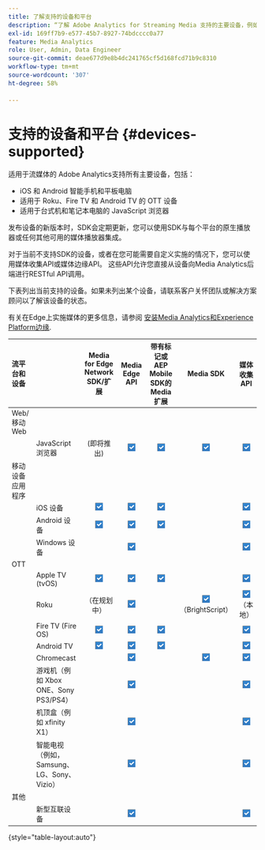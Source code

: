 ```yaml
---
title: 了解支持的设备和平台
description: “了解 Adobe Analytics for Streaming Media 支持的主要设备，例如 iOS、Android、OTT 设备和 JavaScript 浏览器。”
exl-id: 169ff7b9-e577-45b7-8927-74bdcccc0a77
feature: Media Analytics
role: User, Admin, Data Engineer
source-git-commit: deae677d9e8b4dc241765cf5d168fcd71b9c8310
workflow-type: tm+mt
source-wordcount: '307'
ht-degree: 58%

---
```


# 支持的设备和平台 {#devices-supported}

适用于流媒体的 Adobe Analytics支持所有主要设备，包括：

* iOS 和 Android 智能手机和平板电脑
* 适用于 Roku、Fire TV 和 Android TV 的 OTT 设备
* 适用于台式机和笔记本电脑的 JavaScript 浏览器

发布设备的新版本时，SDK会定期更新，您可以使用SDK与每个平台的原生播放器或任何其他可用的媒体播放器集成。

对于当前不支持SDK的设备，或者在您可能需要自定义实施的情况下，您可以使用媒体收集API或媒体边缘API。 这些API允许您直接从设备向Media Analytics后端进行RESTful API调用。

下表列出当前支持的设备。如果未列出某个设备，请联系客户关怀团队或解决方案顾问以了解该设备的状态。

有关在Edge上实施媒体的更多信息，请参阅 [安装Media Analytics和Experience Platform边缘](/help/implementation/implementation-edge.md).

| 流平台和设备 | | Media for Edge Network SDK/扩展 | Media Edge API | 带有标记或AEP Mobile SDK的Media扩展 | Media SDK | 媒体收集 API |
|:---|:---|:---:|:---:|:---:|:---:|:---:|
| Web/移动 Web | | | | | |
| | JavaScript 浏览器 | (即将推出) | ![支持](/help/assets/icon-blue-check.png) | ![支持](/help/assets/icon-blue-check.png) | ![支持](/help/assets/icon-blue-check.png) | ![支持](/help/assets/icon-blue-check.png) |
| 移动设备应用程序 | | | | | |
| | iOS 设备 | ![支持](/help/assets/icon-blue-check.png) | ![支持](/help/assets/icon-blue-check.png) | ![支持](/help/assets/icon-blue-check.png) | | ![支持](/help/assets/icon-blue-check.png) | |
| | Android 设备 | ![支持](/help/assets/icon-blue-check.png) | ![支持](/help/assets/icon-blue-check.png) | ![支持](/help/assets/icon-blue-check.png) | | ![支持](/help/assets/icon-blue-check.png) |
| | Windows 设备 | | ![支持](/help/assets/icon-blue-check.png) | | | ![支持](/help/assets/icon-blue-check.png) |
| OTT | | | | | | |
| | Apple TV  (tvOS) | ![支持](/help/assets/icon-blue-check.png) | ![支持](/help/assets/icon-blue-check.png) | ![支持](/help/assets/icon-blue-check.png) | | ![支持](/help/assets/icon-blue-check.png) |
| | Roku | （在规划中） | ![支持](/help/assets/icon-blue-check.png) | | ![支持](/help/assets/icon-blue-check.png)<br>（BrightScript） | ![支持](/help/assets/icon-blue-check.png)<br>（本地） |
| | Fire TV (Fire OS) | ![支持](/help/assets/icon-blue-check.png) | ![支持](/help/assets/icon-blue-check.png) | ![支持](/help/assets/icon-blue-check.png) | | ![支持](/help/assets/icon-blue-check.png) |
| | Android TV | ![支持](/help/assets/icon-blue-check.png) | ![支持](/help/assets/icon-blue-check.png) | ![支持](/help/assets/icon-blue-check.png) | | ![支持](/help/assets/icon-blue-check.png) |
| | Chromecast | | ![支持](/help/assets/icon-blue-check.png) | | ![支持](/help/assets/icon-blue-check.png) | ![支持](/help/assets/icon-blue-check.png) |
| | 游戏机（例如 Xbox ONE、Sony PS3/PS4） | | ![支持](/help/assets/icon-blue-check.png) | | | ![支持](/help/assets/icon-blue-check.png) |
| | 机顶盒（例如 xfinity X1） | | ![支持](/help/assets/icon-blue-check.png) | | | ![支持](/help/assets/icon-blue-check.png) |
| | 智能电视（例如，Samsung、LG、Sony、Vizio） | | ![支持](/help/assets/icon-blue-check.png) | | | ![支持](/help/assets/icon-blue-check.png) |
| 其他 | | | | | | |
| | 新型互联设备 | | ![支持](/help/assets/icon-blue-check.png) | | | ![支持](/help/assets/icon-blue-check.png) |

{style="table-layout:auto"}
